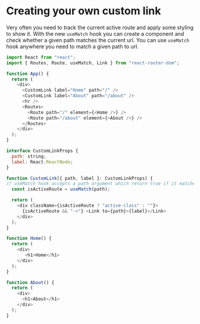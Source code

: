 # Creating your own custom link

Very often you need to track the current active route and apply some styling to show it. 
With the new `useMatch` hook you can create a component and check whether a given path matches the current url.
You can use `useMatch` hook anywhere you need to match a given path to url.


```js
import React from "react";
import { Routes, Route, useMatch, Link } from "react-router-dom";

function App() {
  return (
    <div>
      <CustomLink label="Home" path="/" />
      <CustomLink label="About" path="/about" />
      <hr />
      <Routes>
        <Route path="/" element={<Home />} />
        <Route path="/about" element={<About />} />
      </Routes>
    </div>
  );
}

interface CustomLinkProps {
  path: string;
  label: React.ReactNode;
}

function CustomLink({ path, label }: CustomLinkProps) {
// useMatch hook accepts a path argument which return true if it matches the url and false otherwise
  const isActiveRoute = useMatch(path);

  return (
    <div className={isActiveRoute ? "active-class" : ""}>
      {isActiveRoute && "->"} <Link to={path}>{label}</Link>
    </div>
  );
}

function Home() {
  return (
    <div>
       <h1>Home</h1>
    </div>
  );
}

function About() {
  return (
    <div>
      <h1>About</h1>
    </div>
  );
}
```
